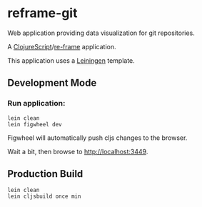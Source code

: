 # reframe-git
Web application providing data visualization for git repositories.

A [ClojureScript](https://github.com/clojure/clojurescript)/[re-frame](https://github.com/Day8/re-frame) application.

This application uses a [Leiningen](http://leiningen.org/) template.

## Development Mode

### Run application:

```
lein clean
lein figwheel dev
```

Figwheel will automatically push cljs changes to the browser.

Wait a bit, then browse to [http://localhost:3449](http://localhost:3449).

## Production Build

```
lein clean
lein cljsbuild once min
```
